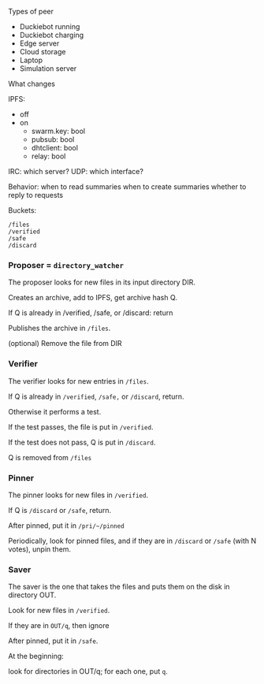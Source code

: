 Types of peer

* Duckiebot running
* Duckiebot charging
* Edge server
* Cloud storage
* Laptop
* Simulation server


What changes

IPFS:
* off
* on
   - swarm.key: bool
   - pubsub: bool
   - dhtclient: bool
   - relay: bool

IRC: which server?
UDP: which interface?

Behavior:
when to read summaries
when to create summaries
whether to reply to requests



Buckets:

    /files
    /verified
    /safe
    /discard


### Proposer = `directory_watcher`

The proposer looks for new files in its input directory DIR.

Creates an archive, add to IPFS, get archive hash Q.

If Q is already in /verified, /safe, or /discard: return

Publishes the archive in `/files`.

(optional) Remove the file from DIR


### Verifier

The verifier looks for new entries in `/files`.

If Q is already in `/verified`, `/safe,` or `/discard`, return.

Otherwise it performs a test.

If the test passes, the file is put in `/verified`.

If the test does not pass, Q is put in `/discard`.

Q is removed from `/files`


### Pinner

The pinner looks for new files in `/verified`.

If Q is `/discard` or `/safe`, return.

After pinned, put it in `/pri/~/pinned`

Periodically, look for pinned files, and if they are in `/discard` or `/safe` (with N votes), unpin them.


### Saver

The saver is the one that takes the files and puts them on the disk in directory OUT.

Look for new files in `/verified`.

If they are in `OUT/q`, then ignore


After pinned, put it in `/safe`.


At the beginning:

look for directories in OUT/q; for each one, put `q`.
